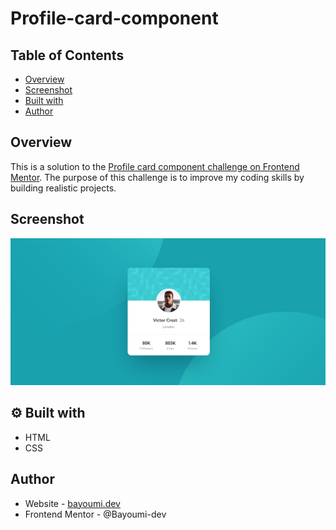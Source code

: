 # Profile-card-component

## Table of Contents

- [Overview](#overview)
- [Screenshot](#screenshot)
- [Built with](#-built-with)
- [Author](#author)

## Overview

This is a solution to the [Profile card component challenge on Frontend Mentor](https://www.frontendmentor.io/challenges/profile-card-component-cfArpWshJ). The purpose of this challenge is to improve my coding skills by building realistic projects.

## Screenshot

![Profile card component](https://github.com/Bayoumi-dev/Profile-card-component/blob/master/images/screenshot.jpg)

## ⚙ Built with

- HTML
- CSS

## Author
- Website - [bayoumi.dev](https://bayoumi.dev)
- Frontend Mentor - @Bayoumi-dev
